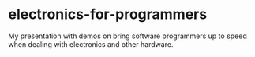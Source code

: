 # electronics-for-programmers
My presentation with demos on bring software programmers up to speed when dealing with electronics and other hardware.
